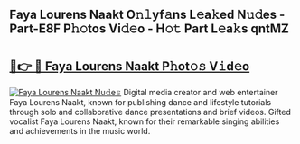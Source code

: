 ## Faya Lourens Naakt O𝚗𝚕yf𝚊ns L𝚎a𝚔ed N𝚞𝚍es - Part-E8F P𝚑𝚘tos Vi𝚍𝚎o - H𝚘𝚝 Part L𝚎a𝚔s qntMZ

# <h2><a href="http://kf6rmbz.oniu.top/?m=Faya+Lourens+Naakt">🔗👉 🔴 Faya Lourens Naakt P𝚑ot𝚘𝚜 V𝚒d𝚎o</a></h2>

[![Faya Lourens Naakt Nu𝚍e𝚜](https://i.imgur.com/0qMVB7G.gif)](http://kf6rmbz.oniu.top/?m=Faya+Lourens+Naakt)
Digital media creator and web entertainer Faya Lourens Naakt, known for publishing dance and lifestyle tutorials through solo and collaborative dance presentations and brief videos. Gifted vocalist Faya Lourens Naakt, known for their remarkable singing abilities and achievements in the music world.  
